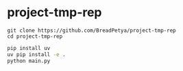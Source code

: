 # project-tmp-rep
```
git clone https://github.com/BreadPetya/project-tmp-rep
cd project-tmp-rep
```



```bash
pip install uv
uv pip install -e .
python main.py
```
